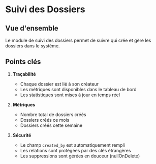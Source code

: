 # Suivi des Dossiers

## Vue d'ensemble
Le module de suivi des dossiers permet de suivre qui crée et gère les dossiers dans le système.

## Points clés
1. **Traçabilité**
   - Chaque dossier est lié à son créateur
   - Les métriques sont disponibles dans le tableau de bord
   - Les statistiques sont mises à jour en temps réel

2. **Métriques**
   - Nombre total de dossiers créés
   - Dossiers créés ce mois
   - Dossiers créés cette semaine

3. **Sécurité**
   - Le champ `created_by` est automatiquement rempli
   - Les relations sont protégées par des clés étrangères
   - Les suppressions sont gérées en douceur (nullOnDelete)
